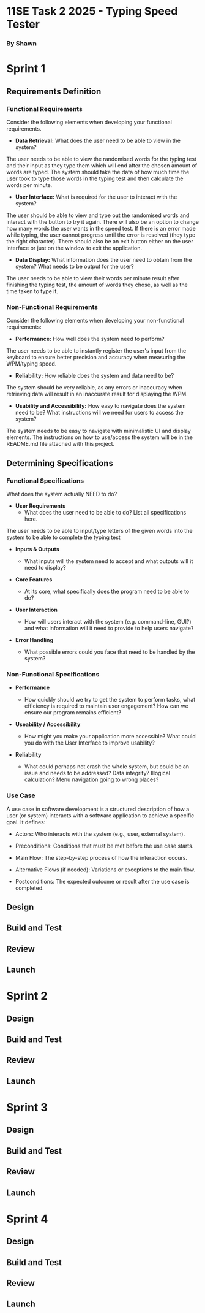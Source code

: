 # **11SE Task 2 2025 - Typing Speed Tester**
### By Shawn

# **Sprint 1**
## **Requirements Definition**
### **Functional Requirements**
Consider the following elements when developing your functional requirements.

- **Data Retrieval:** What does the user need to be able to view in the system?

The user needs to be able to view the randomised words for the typing test and their input as they type them which will end after the chosen amount of words are typed. The system should take the data of how much time the user took to type those words in the typing test and then calculate the words per minute.

- **User Interface:** What is required for the user to interact with the system?

The user should be able to view and type out the randomised words and interact with the button to try it again. There will also be an option to change how many words the user wants in the speed test. If there is an error made while typing, the user cannot progress until the error is resolved (they type the right character). There should also be an exit button either on the user interface or just on the window to exit the application.

- **Data Display:** What information does the user need to obtain from the system? What needs to be output for the user?

The user needs to be able to view their words per minute result after finishing the typing test, the amount of words they chose, as well as the time taken to type it.

### **Non-Functional Requirements**
Consider the following elements when developing your non-functional requirements:

- **Performance:** How well does the system need to perform? 

The user needs to be able to instantly register the user's input from the keyboard to ensure better precision and accuracy when measuring the WPM/typing speed.

- **Reliability:** How reliable does the system and data need to be?

The system should be very reliable, as any errors or inaccuracy when retrieving data will result in an inaccurate result for displaying the WPM.

- **Usability and Accessibility:** How easy to navigate does the system need to be? What instructions will we need for users to access the system?

The system needs to be easy to navigate with minimalistic UI and display elements. The instructions on how to use/access the system will be in the README.md file attached with this project.

## **Determining Specifications**
### **Functional Specifications**
What does the system actually NEED to do?

- **User Requirements**
    - What does the user need to be able to do? List all specifications here.

The user needs to be able to input/type letters of the given words into the system to be able to complete the typing test

- **Inputs & Outputs**
    - What inputs will the system need to accept and what outputs will it need to display?

- **Core Features**
    - At its core, what specifically does the program need to be able to do?

- **User Interaction**
    - How will users interact with the system (e.g. command-line, GUI?) and what information will it need to provide to help users navigate?

- **Error Handling**
    - What possible errors could you face that need to be handled by the system?

### **Non-Functional Specifications**
- **Performance**
    - How quickly should we try to get the system to perform tasks, what efficiency is required to maintain user engagement? How can we ensure our program remains efficient?

- **Useability / Accessibility**
    - How might you make your application more accessible? What could you do with the User Interface to improve usability?

- **Reliability**
    - What could perhaps not crash the whole system, but could be an issue and needs to be addressed? Data integrity? Illogical calculation? Menu navigation going to wrong places?

### **Use Case**
A use case in software development is a structured description of how a user (or system) interacts with a software application to achieve a specific goal. It defines:

- Actors: Who interacts with the system (e.g., user, external system).

- Preconditions: Conditions that must be met before the use case starts.

- Main Flow: The step-by-step process of how the interaction occurs.

- Alternative Flows (if needed): Variations or exceptions to the main flow.

- Postconditions: The expected outcome or result after the use case is completed.

## **Design**

## **Build and Test**

## **Review**

## **Launch**

# **Sprint 2**
## **Design**

## **Build and Test**

## **Review**

## **Launch**

# **Sprint 3**
## **Design**

## **Build and Test**

## **Review**

## **Launch**

# **Sprint 4**
## **Design**

## **Build and Test**

## **Review**

## **Launch**
